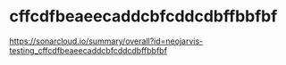 # cffcdfbeaeecaddcbfcddcdbffbbfbf
https://sonarcloud.io/summary/overall?id=neojarvis-testing_cffcdfbeaeecaddcbfcddcdbffbbfbf
